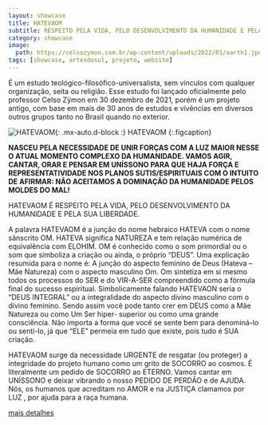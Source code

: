 ```yaml
---
layout: showcase
title: HATEVAOM
subtitle: RESPEITO PELA VIDA, PELO DESENVOLVIMENTO DA HUMANIDADE E PELA SUA LIBERDADE
category: showcase
image: 
  path: https://celsozymon.com.br/wp-content/uploads/2022/01/earth1.jpeg
tags: [showcase, artesdosul, projeto, website]
---
```


É um estudo teológico-filosófico-universalista, sem vínculos com qualquer organização, seita ou religião. Esse estudo foi lançado oficialmente pelo professor Celso Zÿmon em 30 dezembro de 2021, porém é um projeto antigo, com base em mais de 30 anos de estudos e vivências em diversos outros grupos tanto no Brasil quando no exterior.

![HATEVAOM](https://celsozymonmetafisica.files.wordpress.com/2021/12/logo-hatevaom.jpg){: .mx-auto.d-block :}
HATEVAOM
{:.figcaption}

**NASCEU PELA NECESSIDADE DE UNIR FORÇAS COM A LUZ MAIOR NESSE O ATUAL MOMENTO COMPLEXO DA HUMANIDADE. VAMOS AGIR, CANTAR, ORAR E PENSAR EM UNÍSSONO PARA QUE HAJA FORÇA E REPRESENTATIVIDADE NOS PLANOS SUTIS/ESPIRITUAIS COM O INTUITO DE AFIRMAR:
NÃO ACEITAMOS A DOMINAÇÃO DA HUMANIDADE PELOS MOLDES DO MAL!**

HATEVAOM É RESPEITO PELA VIDA, PELO DESENVOLVIMENTO DA HUMANIDADE E PELA SUA LIBERDADE.

A palavra HATEVAOM é a junção do nome hebraico HATEVA com o nome sânscrito OM.
HATEVA significa NATUREZA e tem relação numérica de equivalência com ELOHIM.
OM é conhecido como o som primordial ou o som que simboliza a criação ou ainda, o próprio “DEUS”.
Uma explicação resumida para o nome é: A junção do aspecto feminino de Deus (Hateva – Mãe Natureza) com o aspecto masculino Om.
Om sintetiza em si mesmo todos os processos do SER e do VIR-A-SER compreendido como a fórmula final do sucesso espiritual.
Simbolicamente falando HATEVAON seria o “DEUS INTEGRAL” ou a integralidade do aspecto divino masculino com o divino feminino.
Sendo assim você pode tanto crer em DEUS como a Mãe Natureza ou como Um Ser hiper- superior ou como uma grande consciência. Não importa a forma que você se sente bem para denominá-lo ou senti-lo, já que “ELE” permeia em tudo que existe, pois tudo é SUA criação.

HATEVAOM surge da necessidade URGENTE de resgatar (ou proteger) a integridade do projeto humano como um grito de SOCORRO ao cosmos. É literalmente um pedido de SOCORRO ao ETERNO. Vamos cantar em UNÍSSONO e deixar vibrando o nosso PEDIDO DE PERDÃO e de AJUDA. Nós, os humanos que acreditam no AMOR e na JUSTIÇA clamamos por LUZ , por ajuda para a raça humana.

[mais detalhes](https://celsozymon.com.br/hatevaom/)